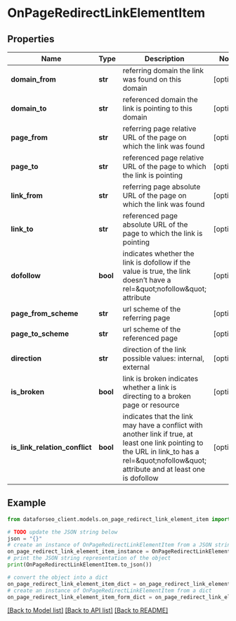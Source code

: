 # OnPageRedirectLinkElementItem


## Properties

Name | Type | Description | Notes
------------ | ------------- | ------------- | -------------
**domain_from** | **str** | referring domain the link was found on this domain | [optional] 
**domain_to** | **str** | referenced domain the link is pointing to this domain | [optional] 
**page_from** | **str** | referring page relative URL of the page on which the link was found | [optional] 
**page_to** | **str** | referenced page relative URL of the page to which the link is pointing | [optional] 
**link_from** | **str** | referring page absolute URL of the page on which the link was found | [optional] 
**link_to** | **str** | referenced page absolute URL of the page to which the link is pointing | [optional] 
**dofollow** | **bool** | indicates whether the link is dofollow if the value is true, the link doesn’t have a rel&#x3D;\&quot;nofollow\&quot; attribute | [optional] 
**page_from_scheme** | **str** | url scheme of the referring page | [optional] 
**page_to_scheme** | **str** | url scheme of the referenced page | [optional] 
**direction** | **str** | direction of the link possible values: internal, external | [optional] 
**is_broken** | **bool** | link is broken indicates whether a link is directing to a broken page or resource | [optional] 
**is_link_relation_conflict** | **bool** | indicates that the link may have a conflict with another link if true, at least one link pointing to the URL in link_to has a rel&#x3D;\&quot;nofollow\&quot; attribute and at least one is dofollow | [optional] 

## Example

```python
from dataforseo_client.models.on_page_redirect_link_element_item import OnPageRedirectLinkElementItem

# TODO update the JSON string below
json = "{}"
# create an instance of OnPageRedirectLinkElementItem from a JSON string
on_page_redirect_link_element_item_instance = OnPageRedirectLinkElementItem.from_json(json)
# print the JSON string representation of the object
print(OnPageRedirectLinkElementItem.to_json())

# convert the object into a dict
on_page_redirect_link_element_item_dict = on_page_redirect_link_element_item_instance.to_dict()
# create an instance of OnPageRedirectLinkElementItem from a dict
on_page_redirect_link_element_item_form_dict = on_page_redirect_link_element_item.from_dict(on_page_redirect_link_element_item_dict)
```
[[Back to Model list]](../README.md#documentation-for-models) [[Back to API list]](../README.md#documentation-for-api-endpoints) [[Back to README]](../README.md)


